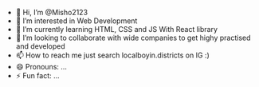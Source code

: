 - 👋 Hi, I’m @Misho2123
- 👀 I’m interested in Web Development
- 🌱 I’m currently learning HTML, CSS and JS With React library 
- 💞️ I’m looking to collaborate with wide companies to get highy practised and developed
- 📫 How to reach me just search localboyin.districts on IG :)
- 😄 Pronouns: ...
- ⚡ Fun fact: ...

<!---
Misho2123/Misho2123 is a ✨ special ✨ repository because its `README.md` (this file) appears on your GitHub profile.
You can click the Preview link to take a look at your changes.
--->
